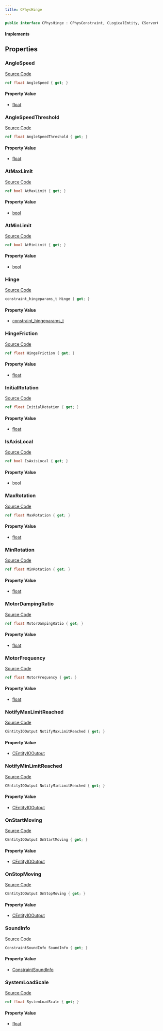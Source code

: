 ```yaml
---
title: CPhysHinge
---
```


```csharp
public interface CPhysHinge : CPhysConstraint, CLogicalEntity, CServerOnlyEntity, CBaseEntity, CEntityInstance, ISchemaClass<CEntityInstance>, ISchemaClass<CBaseEntity>, ISchemaClass<CServerOnlyEntity>, ISchemaClass<CLogicalEntity>, ISchemaClass<CPhysConstraint>, ISchemaClass<CPhysHinge>, ISchemaField, ISchemaClass, INativeHandle
```

#### Implements

## Properties

### AngleSpeed

[Source Code](https://github.com/swiftly-solution/swiftlys2/blob/main/managed/src/SwiftlyS2.Generated/Schemas/Interfaces/CPhysHinge.cs#L45)

```csharp
ref float AngleSpeed { get; }
```

#### Property Value

- [float](https://learn.microsoft.com/dotnet/api/system.single)

### AngleSpeedThreshold

[Source Code](https://github.com/swiftly-solution/swiftlys2/blob/main/managed/src/SwiftlyS2.Generated/Schemas/Interfaces/CPhysHinge.cs#L47)

```csharp
ref float AngleSpeedThreshold { get; }
```

#### Property Value

- [float](https://learn.microsoft.com/dotnet/api/system.single)

### AtMaxLimit

[Source Code](https://github.com/swiftly-solution/swiftlys2/blob/main/managed/src/SwiftlyS2.Generated/Schemas/Interfaces/CPhysHinge.cs#L25)

```csharp
ref bool AtMaxLimit { get; }
```

#### Property Value

- [bool](https://learn.microsoft.com/dotnet/api/system.boolean)

### AtMinLimit

[Source Code](https://github.com/swiftly-solution/swiftlys2/blob/main/managed/src/SwiftlyS2.Generated/Schemas/Interfaces/CPhysHinge.cs#L23)

```csharp
ref bool AtMinLimit { get; }
```

#### Property Value

- [bool](https://learn.microsoft.com/dotnet/api/system.boolean)

### Hinge

[Source Code](https://github.com/swiftly-solution/swiftlys2/blob/main/managed/src/SwiftlyS2.Generated/Schemas/Interfaces/CPhysHinge.cs#L27)

```csharp
constraint_hingeparams_t Hinge { get; }
```

#### Property Value

- [constraint_hingeparams_t](/docs/api/shared/schemadefinitions/constraint_hingeparams_t)

### HingeFriction

[Source Code](https://github.com/swiftly-solution/swiftlys2/blob/main/managed/src/SwiftlyS2.Generated/Schemas/Interfaces/CPhysHinge.cs#L29)

```csharp
ref float HingeFriction { get; }
```

#### Property Value

- [float](https://learn.microsoft.com/dotnet/api/system.single)

### InitialRotation

[Source Code](https://github.com/swiftly-solution/swiftlys2/blob/main/managed/src/SwiftlyS2.Generated/Schemas/Interfaces/CPhysHinge.cs#L39)

```csharp
ref float InitialRotation { get; }
```

#### Property Value

- [float](https://learn.microsoft.com/dotnet/api/system.single)

### IsAxisLocal

[Source Code](https://github.com/swiftly-solution/swiftlys2/blob/main/managed/src/SwiftlyS2.Generated/Schemas/Interfaces/CPhysHinge.cs#L33)

```csharp
ref bool IsAxisLocal { get; }
```

#### Property Value

- [bool](https://learn.microsoft.com/dotnet/api/system.boolean)

### MaxRotation

[Source Code](https://github.com/swiftly-solution/swiftlys2/blob/main/managed/src/SwiftlyS2.Generated/Schemas/Interfaces/CPhysHinge.cs#L37)

```csharp
ref float MaxRotation { get; }
```

#### Property Value

- [float](https://learn.microsoft.com/dotnet/api/system.single)

### MinRotation

[Source Code](https://github.com/swiftly-solution/swiftlys2/blob/main/managed/src/SwiftlyS2.Generated/Schemas/Interfaces/CPhysHinge.cs#L35)

```csharp
ref float MinRotation { get; }
```

#### Property Value

- [float](https://learn.microsoft.com/dotnet/api/system.single)

### MotorDampingRatio

[Source Code](https://github.com/swiftly-solution/swiftlys2/blob/main/managed/src/SwiftlyS2.Generated/Schemas/Interfaces/CPhysHinge.cs#L43)

```csharp
ref float MotorDampingRatio { get; }
```

#### Property Value

- [float](https://learn.microsoft.com/dotnet/api/system.single)

### MotorFrequency

[Source Code](https://github.com/swiftly-solution/swiftlys2/blob/main/managed/src/SwiftlyS2.Generated/Schemas/Interfaces/CPhysHinge.cs#L41)

```csharp
ref float MotorFrequency { get; }
```

#### Property Value

- [float](https://learn.microsoft.com/dotnet/api/system.single)

### NotifyMaxLimitReached

[Source Code](https://github.com/swiftly-solution/swiftlys2/blob/main/managed/src/SwiftlyS2.Generated/Schemas/Interfaces/CPhysHinge.cs#L21)

```csharp
CEntityIOOutput NotifyMaxLimitReached { get; }
```

#### Property Value

- [CEntityIOOutput](/docs/api/shared/schemadefinitions/centityiooutput)

### NotifyMinLimitReached

[Source Code](https://github.com/swiftly-solution/swiftlys2/blob/main/managed/src/SwiftlyS2.Generated/Schemas/Interfaces/CPhysHinge.cs#L19)

```csharp
CEntityIOOutput NotifyMinLimitReached { get; }
```

#### Property Value

- [CEntityIOOutput](/docs/api/shared/schemadefinitions/centityiooutput)

### OnStartMoving

[Source Code](https://github.com/swiftly-solution/swiftlys2/blob/main/managed/src/SwiftlyS2.Generated/Schemas/Interfaces/CPhysHinge.cs#L49)

```csharp
CEntityIOOutput OnStartMoving { get; }
```

#### Property Value

- [CEntityIOOutput](/docs/api/shared/schemadefinitions/centityiooutput)

### OnStopMoving

[Source Code](https://github.com/swiftly-solution/swiftlys2/blob/main/managed/src/SwiftlyS2.Generated/Schemas/Interfaces/CPhysHinge.cs#L51)

```csharp
CEntityIOOutput OnStopMoving { get; }
```

#### Property Value

- [CEntityIOOutput](/docs/api/shared/schemadefinitions/centityiooutput)

### SoundInfo

[Source Code](https://github.com/swiftly-solution/swiftlys2/blob/main/managed/src/SwiftlyS2.Generated/Schemas/Interfaces/CPhysHinge.cs#L17)

```csharp
ConstraintSoundInfo SoundInfo { get; }
```

#### Property Value

- [ConstraintSoundInfo](/docs/api/shared/schemadefinitions/constraintsoundinfo)

### SystemLoadScale

[Source Code](https://github.com/swiftly-solution/swiftlys2/blob/main/managed/src/SwiftlyS2.Generated/Schemas/Interfaces/CPhysHinge.cs#L31)

```csharp
ref float SystemLoadScale { get; }
```

#### Property Value

- [float](https://learn.microsoft.com/dotnet/api/system.single)

